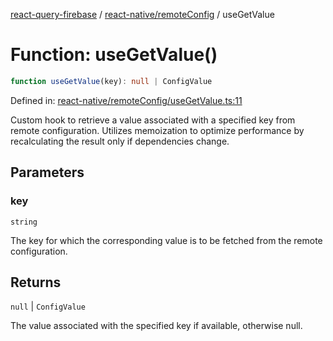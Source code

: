 [react-query-firebase](../../../modules.md) / [react-native/remoteConfig](../index.md) / useGetValue

# Function: useGetValue()

```ts
function useGetValue(key): null | ConfigValue
```

Defined in: [react-native/remoteConfig/useGetValue.ts:11](https://github.com/vpishuk/react-query-firebase/blob/10e2945f75363a784c3dfc0e90b9f7a489dcc848/react-native/remoteConfig/useGetValue.ts#L11)

Custom hook to retrieve a value associated with a specified key from remote configuration.
Utilizes memoization to optimize performance by recalculating the result only if dependencies change.

## Parameters

### key

`string`

The key for which the corresponding value is to be fetched from the remote configuration.

## Returns

`null` \| `ConfigValue`

The value associated with the specified key if available, otherwise null.
